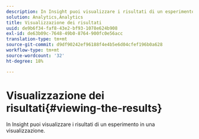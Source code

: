 ```yaml
---
description: In Insight puoi visualizzare i risultati di un esperimento in una visualizzazione.
solution: Analytics,Analytics
title: Visualizzazione dei risultati
uuid: de9b6f34-faf8-43e2-bf93-1078e624b908
exl-id: de63b09c-7648-49b0-8764-900fc0e56acc
translation-type: tm+mt
source-git-commit: d9df90242ef96188f4e4b5e6d04cfef196b0a628
workflow-type: tm+mt
source-wordcount: '32'
ht-degree: 18%

---
```


# Visualizzazione dei risultati{#viewing-the-results}

In Insight puoi visualizzare i risultati di un esperimento in una visualizzazione.
